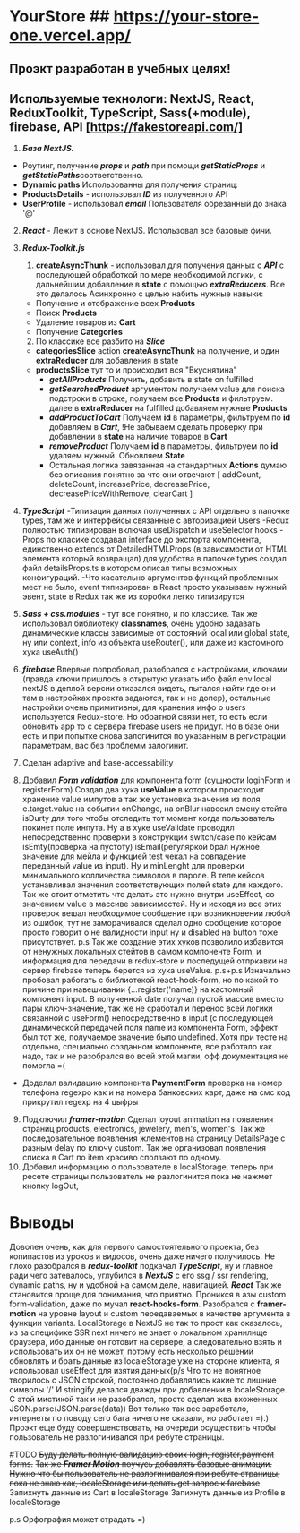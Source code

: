 
# YourStore ## https://your-store-one.vercel.app/

## Проэкт разработан в учебных целях! 

## Используемые технологи: NextJS, React, ReduxToolkit, TypeScript, Sass(+module), firebase, API [https://fakestoreapi.com/]

1. ***База NextJS.*** 
- Роутинг, получение ***props*** и ***path***
	при помощи ***getStaticProps*** и ***getStaticPaths***соответственно.
- **Dynamic paths** Использованны для получения страниц:
- **ProductsDetails** - использовал ***ID*** из полученного API
- **UserProfile** - использовал ***email*** Пользователя обрезанный до знака '@'

2. ***React*** - Лежит в основе NextJS. Использовал все базовые фичи.
					
3. ***Redux-Toolkit.js***
	1. **createAsyncThunk** - использовал для получения данных с ***API*** 
с последующей обработкой по мере необходимой логики, c дальнейшим добавление в **state**
c помощью ***extraReducers***. Все это делалось Асинхронно с целью набить нужные навыки:
	- Получение и отображение всех **Products**
	- Поиск **Products**
	- Удаление товаров из **Cart**
	- Получение **Categories**
	2. По классике все разбито на ***Slice*** 
	- **categoriesSlice** action **createAsyncThunk** на получение, и один **extraReducer**
	для добавления в state
	- **productsSlice** тут то и происходит вся "Вкуснятина" 
		- ***getAllProducts*** Получить, добавить в state on fulfilled
		- ***getSearchedProduct*** аргументом получаем value для поиска подстроки в строке, 
		получаем все **Products** и фильтруем.
		далее в **extraReducer** на fulfilled добавляем нужные **Products**
		- ***addProductToCart*** Получаем **id** в параметры, фильтруем по **id** добавляем в ***Cart***,
		!Не забываем сделать проверку при добавлении в **state** на наличие товаров в **Cart**
		- ***removeProduct*** Получаем **id** в параметры, фильтруем по **id** удаляем нужный. Обновляем **State**
	  - Остальная логика завязанная на стандартных **Actions** думаю без описания понятно за что они отвечают
		[ addCount, deleteCount, increasePrice, decreasePrice, decreasePriceWithRemove, clearCart ]
4. ***TypeScript***
-Типизация данных полученных с API отдельно в папочке types, там же и интерфейсы связанные с авторизацией Users	
-Redux полностью типизирован включая useDispatch и useSelector hooks
-Props по класике создавал interface до экспорта компонента, единственно extends от DetailedHTMLProps (в зависимости от HTML элемента который возвращал)
для удобства в папочке types создал файл detailsProps.ts в котором описал типы возможных конфигураций.
-Что касательно аргументов функций проблемных мест не было, event типизирован в React просто указываем нужный эвент, state в Redux так же из коробки легко типизирутся
5. ***Sass + css.modules*** - тут все понятно, и по классике. Так же использовал библиотеку **classnames**, очень удобно задавать динамические классы зависимые от
состояний local или global state, ну или context, info из объекта useRouter(), или даже из кастомного хука useAuth()
6. ***firebase*** Впервые попробовал, разобрался с настройками, ключами (правда ключи пришлось в открытую указать ибо файл env.local nextJS в деплой версии отказался видеть, пытался найти где они там в настройках проекта задаются, так и не допер), остальные настройки очень примитивны, для хранения инфо о users используется 
Redux-store. Но обратной связи нет, то есть если обновить app то с сервера firebase users не придут. Но в базе они есть и при попытке снова залогинится по указанным 
в регистрации параметрам, вас без проблемм залогинит. 
7. Сделан adaptive and base-accessability
8. Добавил ***Form validation*** для компонента form (сущности loginForm и registerForm) Создал два хука **useValue** в котором происходит хранение value импутов
а так же установка значения из поля e.target.value на событии onChange, на onBlur навесил смену стейта isDurty для того чтобы отследить тот момент когда пользователь покинет поле инпута. Ну а в хуке useValidate проводил непосредственно проверки в конструкции switch/case по кейсам isEmty(проверка на пустоту) isEmail(регуляркой брал нужное значение для мейла и функцией test чекал на совпадение переданный value из input). Ну и minLenght для проверки минимального колличества символов в пароле.
В теле кейсов устанавливал значения соответствующих полей state для каждого. Так же стоит отметить что делать это нужно внутри useEffect, со значением value в массиве зависимостей. Ну и исходя из все этих проверок вешал необходимое сообщение при возникновении любой из ошибок, тут не заморачивался сделал одно сообщение которое просто говорит о не валидности input ну и disabled на button тоже присутствует. 
p.s Так же создание этих хуков позволило избавится от ненужных локальных стейтов в самом компоненте Form, и информация для передачи в redux-store и последущей отпркавки на сервер firebase теперь берется из хука useValue. 
p.s+p.s Изначально пробовал работать с библиотекой react-hook-form, но по какой то причине при навешивании {...register('name)} на кастомный компонент input. В полученной date получал пустой массив вместо пары ключ-значение, так же не сработал и перенос всей логики связанной с useForm() непосредственно в input (c последующей динамической передачей поля name из компонента Form, эффект был тот же, получаемое значение было undefined. Хотя при тесте на отдельно, специально созданном компоненте, все работало как надо, так и не разобрался во всей этой магии, офф документация не помогла =(
 - Доделал валидацию компонента **PaymentForm** проверка на  номер телефона regexpo как и на номера банковских карт, даже на смс код прикрутил regexp на 4 цыфры
 9. Подключил ***framer-motion*** Сделал loyout animation на появления страниц products, electronics, jewelery, men's, women's. Так же последовательное появления жлементов на страницу DetailsPage с разным delay по ключу custom. Так же организовал появления списка в Cart по item красиво сползают по одному. 
10. Добавил информацию о пользователе в localStorage, теперь при ресете страницы пользователь не разлогинится пока не нажмет кнопку logOut,

# Выводы
Доволен очень, как для первого самостоятельного проекта, без копипастов из уроков и видосов, очень даже ничего получилось. Не плохо разобрался в ***redux-toolkit***
подкачал ***TypeScript***, ну и главное ради чего затевалось, углубился в ***NextJS*** с его ssg / ssr rendering, dynamic paths, ну и удобной на самом деле, навигацией. ***React*** Так же становится проще для понимания, что приятно. Проникся в азы custom form-validation, даже по мучал **react-hooks-form**.
Разобрался с **framer-motion** на уровне layout и custom передаваемых в качестве аргумента в функции variants. LocalStorage в NextJS не так то прост как оказалось, из за специфике SSR next ничего не знает о локальном хранилище браузера, ибо данные он готовит на сервере, а следовательно взять и использовать их он не может, потому есть несколько решений обновлять и брать данные из localeStorage уже на стороне клиента, я использовал useEffect для изятия данных(p/s Что то не понятное творилось с JSON строкой, постоянно добавлялись какие то лишние символы '/' И stringify делался дважды при добавлении в localeStorage. С этой мистикой так и не разобрался, просто сделал жва вхоженных JSON.parse(JSON.parse(data))  Вот только так все заработало, интернеты по поводу сего бага ничего не сказали, но работает =).)
 Проэкт еще буду совершенствовать, на очереди осуществить чтобы пользователь не разлогинивался при ребуте страницы. 

#TODO 
~~Буду делать полную валидацию своих login, register,payment forms.~~
~~Так же ***Framer Motion*** поучусь добавлять базовые анимации.~~
~~Нужно что бы пользователь не разлогинивался при ребуте страницы, пока не знаю как, localeStorage или делать get запрос к farebase~~
Запихнуть данные из Cart в localeStorage
Запихнуть данные из Profile в localeStorage

p.s Орфография может страдать =) 

